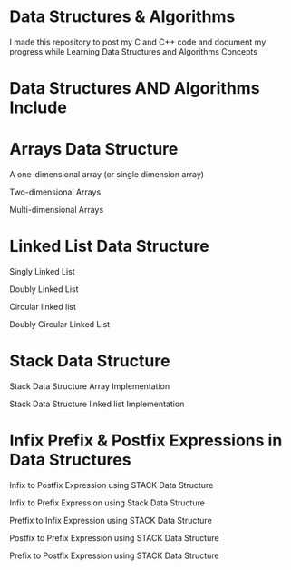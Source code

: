 #  Data Structures & Algorithms
I made this repository to post my C and C++ code and document my progress while Learning Data Structures and Algorithms Concepts

#  Data Structures AND Algorithms Include


# Arrays Data Structure

A one-dimensional array (or single dimension array)

Two-dimensional Arrays

Multi-dimensional  Arrays




# Linked List Data Structure


Singly Linked List

Doubly Linked List

Circular linked list

Doubly Circular Linked List 



# Stack Data Structure

Stack Data Structure Array Implementation 

Stack Data Structure linked list Implementation


# Infix Prefix & Postfix Expressions in Data Structures 


Infix to Postfix Expression using STACK Data Structure

Infix to Prefix  Expression using Stack Data Structure

Pretfix to Infix Expression using STACK Data Structure

Postfix to Prefix Expression using STACK Data Structure 

Prefix to Postfix Expression using STACK Data Structure 









